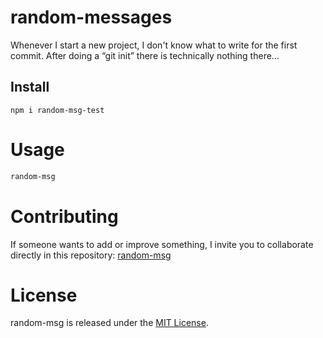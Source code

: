 
# random-messages

Whenever I start a new project, I don't know what to write for the first commit. After doing a “git init” there is technically nothing there...

## Install

```npm
npm i random-msg-test
```

# Usage

```bash
random-msg
```

# Contributing
If someone wants to add or improve something, I invite you to collaborate directly in this repository: [random-msg](https://github.com/luisencina/random-msg)

# License
random-msg is released under the [MIT License](https://opensource.org/licenses/MIT).